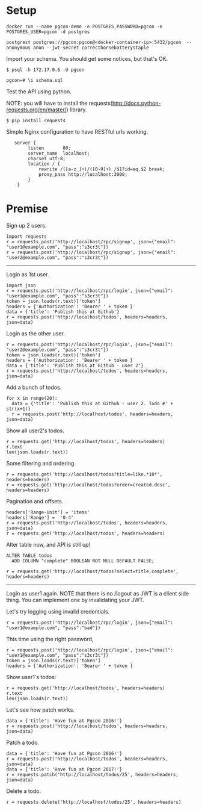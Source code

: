 # Setup

```
docker run --name pgcon-demo -e POSTGRES_PASSWORD=pgcon -e POSTGRES_USER=pgcon -d postgres
```

```
postgrest postgres://pgcon:pgcon@<docker-container-ip>:5432/pgcon  --anonymous anon --jwt-secret correcthorsebatterystaple
```

Import your schema. You should get some notices, but that's OK.

```
$ psql -h 172.17.0.6 -U pgcon

pgcon=# \i schema.sql

```

Test the API using python.

NOTE: you will have to install the requests(http://docs.python-requests.org/en/master/) library.

```
$ pip install requests
```

Simple Nginx configuration to have RESTful urls working.

```
   server {
        listen       80;
        server_name  localhost;
        charset utf-8;
        location / {
            rewrite /([a-z_]+)/([0-9]+) /$1?id=eq.$2 break;
            proxy_pass http://localhost:3000;
        }
    }
```

# Premise

Sign up 2 users.

```
import requests
r = requests.post('http://localhost/rpc/signup', json={"email": "user1@example.com", "pass":"s3cr3t"})
r = requests.post('http://localhost/rpc/signup', json={"email": "user2@example.com", "pass":"s3cr3t"})
```

------------------------------------------------------

Login as 1st user.

```
import json
r = requests.post('http://localhost/rpc/login', json={"email": "user1@example.com", "pass":"s3cr3t"})
token = json.loads(r.text)['token']
headers = {'Authorization': 'Bearer ' + token }
data = {'title': 'Publish this at Github'}
r = requests.post('http://localhost/todos', headers=headers, json=data)
```

Login as the other user.

```
r = requests.post('http://localhost/rpc/login', json={"email": "user2@example.com", "pass":"s3cr3t"})
token = json.loads(r.text)['token']
headers = {'Authorization': 'Bearer ' + token }
data = {'title': 'Publish this at Github - user 2'}
r = requests.post('http://localhost/todos', headers=headers, json=data)
```

Add a bunch of todos.

```
for x in range(20):
  data = {'title': 'Publish this at Github - user 2. Todo #' + str(x+1)}
  r = requests.post('http://localhost/todos', headers=headers, json=data)
```

Show all user2's todos.

```
r = requests.get('http://localhost/todos', headers=headers)
r.text
len(json.loads(r.text))
```
Some filtering and ordering

```
r = requests.get('http://localhost/todos?title=like.*18*', headers=headers)
r = requests.get('http://localhost/todos?order=created.desc', headers=headers)
```

Pagination and offsets.

```
headers['Range-Unit'] = 'items'
headers['Range'] =  '0-4'
r = requests.post('http://localhost/todos', headers=headers, json=data)
r = requests.get('http://localhost/todos', headers=headers)
```


Alter table now, and API is still up!

```
ALTER TABLE todos
  ADD COLUMN "complete" BOOLEAN NOT NULL DEFAULT FALSE;
```

```
r = requests.get('http://localhost/todos?select=title,complete', headers=headers)
```

------------------------------------------------------

Login as user1 again.
NOTE that there is no /logout as JWT is a client side thing. You can implement one by invalidating your JWT.


Let's try logging using invalid credentials.

```
r = requests.post('http://localhost/rpc/login', json={"email": "user1@example.com", "pass":"bad"})
```

This time using the right password,

```
r = requests.post('http://localhost/rpc/login', json={"email": "user1@example.com", "pass":"s3cr3t"})
token = json.loads(r.text)['token']
headers = {'Authorization': 'Bearer ' + token }
```

Show user1's todos:

```
r = requests.get('http://localhost/todos', headers=headers)
r.text
len(json.loads(r.text))
```

Let's see how patch works.

```
data = {'title': 'Have fun at Pgcon 2016!'}
r = requests.post('http://localhost/todos', headers=headers, json=data)
```

Patch a todo.

```
data = {'title': 'Have fun at Pgcon 2016!'}
r = requests.post('http://localhost/todos', headers=headers, json=data)
data = {'title': 'Have fun at Pgcon 2017!'}
r = requests.patch('http://localhost/todos/25', headers=headers, json=data)
```
Delete a todo.

```
r = requests.delete('http://localhost/todos/25', headers=headers)
```


